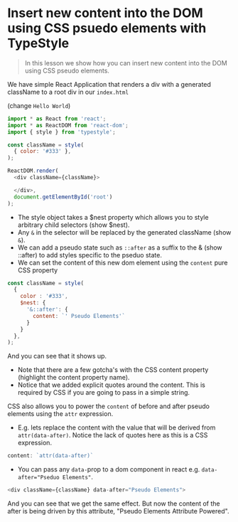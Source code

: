 # Insert new content into the DOM using CSS psuedo elements with TypeStyle

> In this lesson we show how you can insert new content into the DOM using CSS pseudo elements.

We have simple React Application that renders a div with a generated className to a root div in our `index.html`

(change `Hello World`)
```js
import * as React from 'react';
import * as ReactDOM from 'react-dom';
import { style } from 'typestyle';

const className = style(
  { color: '#333' },
);

ReactDOM.render(
  <div className={className}>

  </div>,
  document.getElementById('root')
);
```

* The style object takes a $nest property which allows you to style arbitrary child selectors (show $nest).
* Any `&` in the selector will be replaced by the generated className (show `&`).
* We can add a pseudo state such as `::after` as a suffix to the & (show ::after) to add styles specific to the pseduo state.
* We can set the content of this new dom element using the `content` pure CSS property

```js
const className = style(
  {
    color : '#333',
    $nest: {
      '&::after': {
        content: `' Pseudo Elements'`
      }
    }
  },
);
```
And you can see that it shows up.

* Note that there are a few gotcha's with the CSS content property (highlight the content property name).
* Notice that we added explicit quotes around the content. This is required by CSS if you are going to pass in a simple string.

CSS also allows you to power the `content` of before and after pseudo elements using the `attr` expression.

* E.g. lets replace the content with the value that will be derived from `attr(data-after)`. Notice the lack of quotes here as this is a CSS expression.

```js
content: `attr(data-after)`
```

* You can pass any `data-`prop to a dom component in react e.g. `data-after="Pseduo Elements"`.

```js
<div className={className} data-after="Pseudo Elements">
```

And you can see that we get the same effect. But now the content of the after is being driven by this attribute, "Pseudo Elements Attribute Powered".

